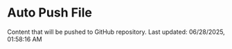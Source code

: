 # Auto Push File

Content that will be pushed to GitHub repository.
Last updated: 06/28/2025, 01:58:16 AM